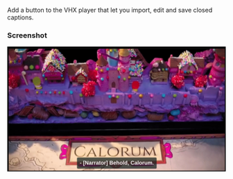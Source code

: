 Add a button to the VHX player that let you import, edit and save closed captions.

### Screenshot

![](https://github.com/Giandrop/Dropout-userscripts/blob/master/Dropout%20Captions%20Editor/dropout-captions-editor.gif?raw=true)
